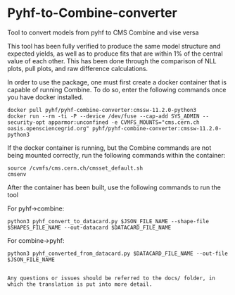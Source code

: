 # Pyhf-to-Combine-converter
Tool to convert models from pyhf to CMS Combine and vise versa

This tool has been fully verified to produce the same model structure and expected yields, as well as to produce fits that are within 1% of the central value of each other. This has been done through the comparison of NLL plots, pull plots, and raw difference calculations.

In order to use the package, one must first create a docker container that is capable of running Combine. To do so, enter the following commands once you have docker installed.

```
docker pull pyhf/pyhf-combine-converter:cmssw-11.2.0-python3
docker run --rm -ti -P --device /dev/fuse --cap-add SYS_ADMIN --security-opt apparmor:unconfined -e CVMFS_MOUNTS="cms.cern.ch oasis.opensciencegrid.org" pyhf/pyhf-combine-converter:cmssw-11.2.0-python3
```

If the docker container is running, but the Combine commands are not being mounted correctly, run the following commands within the container:

```
source /cvmfs/cms.cern.ch/cmsset_default.sh
cmsenv
```

After the container has been built, use the following commands to run the tool

For pyhf->combine:

```
python3 pyhf_convert_to_datacard.py $JSON_FILE_NAME --shape-file $SHAPES_FILE_NAME --out-datacard $DATACARD_FILE_NAME
```

For combine->pyhf:

```
python3 pyhf_converted_from_datacard.py $DATACARD_FILE_NAME --out-file $JSON_FILE_NAME


Any questions or issues should be referred to the docs/ folder, in which the translation is put into more detail.